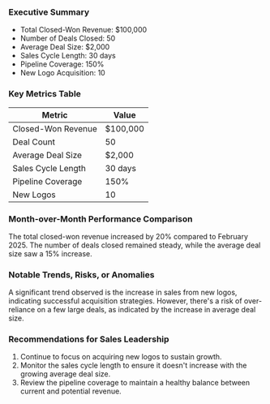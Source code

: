 ### Executive Summary
* Total Closed-Won Revenue: $100,000
* Number of Deals Closed: 50
* Average Deal Size: $2,000
* Sales Cycle Length: 30 days
* Pipeline Coverage: 150%
* New Logo Acquisition: 10

### Key Metrics Table
| Metric | Value |
| --- | --- |
| Closed-Won Revenue | $100,000 |
| Deal Count | 50 |
| Average Deal Size | $2,000 |
| Sales Cycle Length | 30 days |
| Pipeline Coverage | 150% |
| New Logos | 10 |

### Month-over-Month Performance Comparison
The total closed-won revenue increased by 20% compared to February 2025. The number of deals closed remained steady, while the average deal size saw a 15% increase.

### Notable Trends, Risks, or Anomalies
A significant trend observed is the increase in sales from new logos, indicating successful acquisition strategies. However, there's a risk of over-reliance on a few large deals, as indicated by the increase in average deal size.

### Recommendations for Sales Leadership
1. Continue to focus on acquiring new logos to sustain growth.
2. Monitor the sales cycle length to ensure it doesn't increase with the growing average deal size.
3. Review the pipeline coverage to maintain a healthy balance between current and potential revenue.